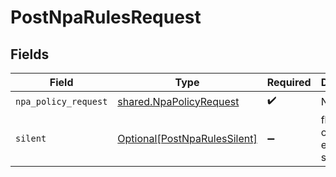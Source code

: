 # PostNpaRulesRequest


## Fields

| Field                                                                         | Type                                                                          | Required                                                                      | Description                                                                   |
| ----------------------------------------------------------------------------- | ----------------------------------------------------------------------------- | ----------------------------------------------------------------------------- | ----------------------------------------------------------------------------- |
| `npa_policy_request`                                                          | [shared.NpaPolicyRequest](../../models/shared/npapolicyrequest.md)            | :heavy_check_mark:                                                            | N/A                                                                           |
| `silent`                                                                      | [Optional[PostNpaRulesSilent]](../../models/operations/postnparulessilent.md) | :heavy_minus_sign:                                                            | flag to skip output except status code                                        |
